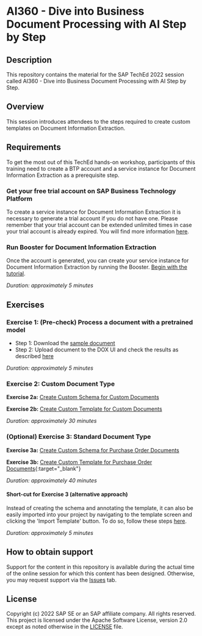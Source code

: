 # AI360 - Dive into Business Document Processing with AI Step by Step

## Description

This repository contains the material for the SAP TechEd 2022 session called AI360 - Dive into Business Document Processing with AI Step by Step.  

## Overview

This session introduces attendees to the steps required to create custom templates on Document Information Extraction.

## Requirements

To get the most out of this TechEd hands-on workshop, participants of this training need to create a BTP account and a service instance for Document Information Extraction as a prerequisite step.

### Get your free trial account on SAP Business Technology Platform
To create a service instance for Document Information Extraction it is necessary to generate a trial account if you do not have one. Please remember that your trial account can be extended unlimited times in case your trial account is already expired. You will find more information <a href="https://developers.sap.com/tutorials/hcp-create-trial-account.html#0dcf1c45-cd6f-48cc-ae10-690765287a5a" target="_blank">here</a>. 

### Run Booster for Document Information Extraction 
Once the account is generated, you can create your service instance for Document Information Extraction by running the Booster. <a href="https://developers.sap.com/tutorials/cp-aibus-dox-booster-app.html" target="_blank">Begin with the tutorial</a>.

*Duration: approximately 5 minutes* 

## Exercises

### Exercise 1: (Pre-check) Process a document with a pretrained model
<a id="Exercise0"></a>
- Step 1: Download the <a href="https://raw.githubusercontent.com/SAPDocuments/Tutorials/master/tutorials/cp-aibus-dox-swagger-ui/data/sample-invoice-1.pdf" target="_blank">sample document</a>
- Step 2: Upload document to the DOX UI and check the results as described <a href="https://developers.sap.com/tutorials/cp-aibus-dox-ui.html" target="_blank">here</a>

*Duration: approximately 5 minutes*

### Exercise 2: Custom Document Type

<a id="Exercise2a"></a>
**Exercise 2a:**
<a href="https://developers.sap.com/tutorials/cp-aibus-dox-ui-schema-custom.html" target="_blank">Create Custom Schema for Custom Documents</a>

<a id="Exercise2b"></a>
**Exercise 2b:**
<a href="https://developers.sap.com/tutorials/cp-aibus-dox-ui-template-custom.html" target="_blank">Create Custom Template for Custom Documents</a>

*Duration: approximately 30 minutes*

### (Optional) Exercise 3: Standard Document Type 

<a id="Exercise3a"></a>
**Exercise 3a:**
<a href="https://developers.sap.com/tutorials/cp-aibus-dox-ui-schema.html" target="_blank">Create Custom Schema for Purchase Order Documents</a>

<a id="Exercise3b"></a>
**Exercise 3b:**
[Create Custom Template for Purchase Order Documents](https://developers.sap.com/tutorials/cp-aibus-dox-ui-template.html){:target="_blank"}
<a href="" target="_blank"></a>

*Duration: approximately 40 minutes*

#### Short-cut for Exercise 3 (alternative approach) 
Instead of creating the schema and annotating the template, it can also be easily  imported into your project by navigating to the template screen and clicking the 'Import Template' button. To do so, follow these steps [here](https://github.com/SAP-samples/teched2022-AI380/tree/main/exercises).

*Duration: approximately 5 minutes*

## How to obtain support

Support for the content in this repository is available during the actual time of the online session for which this content has been designed. Otherwise, you may request support via the [Issues](../../issues) tab.

## License

Copyright (c) 2022 SAP SE or an SAP affiliate company. All rights reserved. This project is licensed under the Apache Software License, version 2.0 except as noted otherwise in the [LICENSE](LICENSES/Apache-2.0.txt) file.
